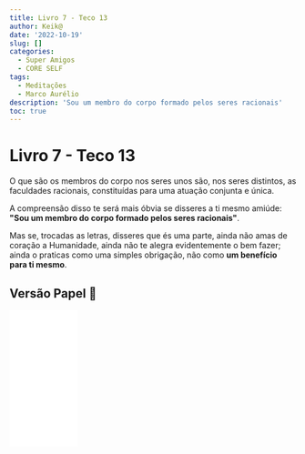 ```yaml
---
title: Livro 7 - Teco 13
author: Keik@
date: '2022-10-19'
slug: []
categories:
  - Super Amigos
  - CORE SELF
tags:
  - Meditações
  - Marco Aurélio
description: 'Sou um membro do corpo formado pelos seres racionais'
toc: true
---
```


# Livro 7 - Teco 13


O que são os membros do corpo nos seres unos são, nos seres distintos, as faculdades racionais, constituídas para uma atuação conjunta e única. 

A compreensão disso te será mais óbvia se disseres a ti mesmo amiúde: **"Sou um membro do corpo formado pelos seres racionais"**. 

Mas se, trocadas as letras, disseres que és uma parte, ainda não amas de coração a Humanidade, ainda não te alegra evidentemente o bem fazer; ainda o praticas como uma simples obrigação, não como **um benefício para ti mesmo**.


## Versão Papel :book:
<iframe style="width:120px;height:240px;" marginwidth="0" marginheight="0" scrolling="no" frameborder="0" src="//ws-na.amazon-adsystem.com/widgets/q?ServiceVersion=20070822&OneJS=1&Operation=GetAdHtml&MarketPlace=BR&source=ss&ref=as_ss_li_til&ad_type=product_link&tracking_id=mundodekeika-20&language=pt_BR&marketplace=amazon&region=BR&placement=B092FVY4BB&asins=B092FVY4BB&linkId=37c5ec14221f61f811029aa88b520891&show_border=true&link_opens_in_new_window=true"></iframe>